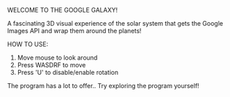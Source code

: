 
WELCOME TO THE GOOGLE GALAXY!

A fascinating 3D visual experience of the solar system that gets the Google Images API and wrap them around the planets!

HOW TO USE:
1. Move mouse to look around
2. Press WASDRF to move
3. Press 'U' to disable/enable rotation

The program has a lot to offer.. Try exploring the program yourself!
